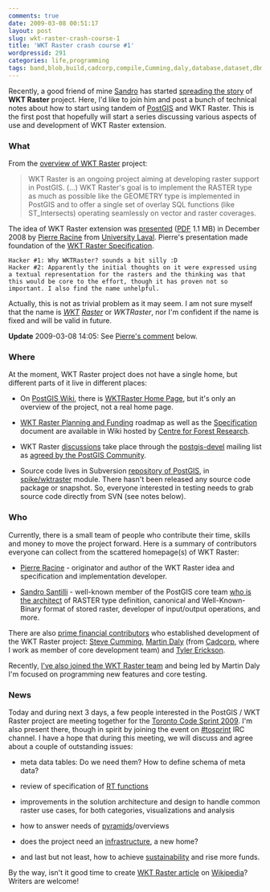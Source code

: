 ```yaml
---
comments: true
date: 2009-03-08 00:51:17
layout: post
slug: wkt-raster-crash-course-1
title: 'WKT Raster crash course #1'
wordpressid: 291
categories: life,programming
tags: band,blob,build,cadcorp,compile,Cumming,daly,database,dataset,dbms,Erickson,funds,gcc,gdal,geospatial,image,laval,linux,Loskot,ogc,pierre,pixel,postgis,programming,project,racine,ramsey,raster,Santilli,spatial,strk,sustainability,team,wktraster
---
```


Recently, a good friend of mine [Sandro](http://foo.keybit.net/~strk/) has started [spreading the story](http://blog.ominiverdi.org/index.php?/archives/69-PostGIS-Rasters.html) of **WKT Raster** project. Here, I'd like to join him and post a bunch of technical notes about how to start using tandem of [PostGIS](http://postgis.refractions.net/) and WKT Raster. This is the first post that hopefully will start a series discussing various aspects of use and development of WKT Raster extension.





### What





From the [overview of WKT Raster](http://postgis.refractions.net/support/wiki/index.php?WKTRasterHomePage) project:




> WKT Raster is an ongoing project aiming at developing raster support in PostGIS. (...) WKT Raster's goal is to implement the RASTER type as much as possible like the GEOMETRY type is implemented in PostGIS and to offer a single set of overlay SQL functions (like ST_Intersects) operating seamlessly on vector and raster coverages.




The idea of WKT Raster extension was [presented](http://www.cef-cfr.ca/uploads/Membres/WKTRasterSpecifications0.8.pdf) ([PDF](http://http://en.wikipedia.org/wiki/Portable_Document_Format) 1.1 MB) in December 2008 by [Pierre Racine](http://www.cef-cfr.ca/index.php?n=Membres.PierreRacine) from [University Laval](http://www.ulaval.ca/). Pierre's presentation made foundation of the [WKT Raster Specification](http://www.cef-cfr.ca/index.php?n=Membres.PierreRacineWKTRasterSpecifications).




    
    Hacker #1: Why WKTRaster? sounds a bit silly :D
    Hacker #2: Apparently the initial thoughts on it were expressed using a textual representation for the rasters and the thinking was that this would be core to the effort, though it has proven not so important. I also find the name unhelpful.





Actually, this is not as trivial problem as it may seem. I am not sure myself that the name is _[WKT](http://en.wikipedia.org/wiki/Well-known_text) [Raster](http://en.wikipedia.org/wiki/Raster_graphics)_ or _WKTRaster_, nor I'm confident if the name is fixed and will be valid in future.




**Update** 2009-03-08 14:05: See [Pierre's comment](/?p=291#comment-2327) below.





### Where





At the moment, WKT Raster project does not have a single home, but different parts of it live in different places:




  * On [PostGIS Wiki](http://postgis.refractions.net/support/wiki/), there is [WKTRaster Home Page](http://postgis.refractions.net/support/wiki/index.php?WKTRasterHomePage), but it's only an overview of the project, not a real home page.


  * [WKT Raster Planning and Funding](http://www.cef-cfr.ca/index.php?n=Membres.PierreRacineWKTRaster) roadmap as well as the [Specification](http://www.cef-cfr.ca/index.php?n=Membres.PierreRacineWKTRasterSpecifications) document are available  in Wiki hosted by [Centre for Forest Research](http://www.cef-cfr.ca).


  * WKT Raster [discussions](http://www.google.com/search?hl=en&q=wktraster+site%3Ahttp%3A%2F%2Fpostgis.refractions.net%2Fpipermail%2Fpostgis-devel) take place through the [postgis-devel](http://postgis.refractions.net/mailman/listinfo/postgis-devel) mailing list as [agreed by the PostGIS Community](http://http://postgis.refractions.net/pipermail/postgis-devel/2009-February/004902.html).


  * Source code lives in Subversion [repository of PostGIS](http://svn.osgeo.org/postgis/), in [spike/wktraster](http://svn.osgeo.org/postgis/spike/wktraster/) module. There hasn't been released any source code package or snapshot. So, everyone interested in testing needs to grab source code directly from SVN (see notes below).







### Who





Currently, there is a small team of people who contribute their time, skills and money to move the project forward. Here is a summary of contributors everyone can collect from the scattered homepage(s) of WKT Raster:







  * [Pierre Racine](http://www.cef-cfr.ca/index.php?n=Membres.PierreRacine) - originator and author of the WKT Raster idea and specification and implementation developer.


  * [Sandro Santilli](http://foo.keybit.net/~strk/projects/WKTRaster/) -  well-known member of the PostGIS core team [who is the architect](http://svn.osgeo.org/postgis/spike/wktraster/doc/) of RASTER type definition, canonical and Well-Known-Binary format of stored raster, developer of input/output operations, and more.







There are also [prime financial contributors](http://www.cef-cfr.ca/index.php?n=Membres.PierreRacineWKTRaster) who established development of the WKT Raster project: [Steve Cumming](http://www.cef-cfr.ca/index.php?n=Membres.StevenGCumming), [Martin Daly](http://blog.lostinspatial.com/) (from [Cadcorp](http://www.cadcorp.com/), where I work as member of core development team) and [Tyler Erickson](http://wiki.mtri.org/display/mtripub/tyler+erickson/).





Recently, [I've also joined the WKT Raster team](http://postgis.refractions.net/pipermail/postgis-devel/2009-February/004902.html) and being led by Martin Daly I'm focused on programming new features and core testing.





### News




Today and during next 3 days, a few people interested in the PostGIS / WKT Raster project are meeting together for the [Toronto Code Sprint 2009](http://wiki.osgeo.org/wiki/Toronto_Code_Sprint_2009). I'm also present there, though in spirit by joining the event on [#tosprint](irc://irc.freenode.net/#tosprint) IRC channel. I have a hope that during this meeting, we will discuss and agree about a couple of outstanding issues:









  * meta data tables: Do we need them? How to define schema of meta data?


  * review of specification of [RT functions](http://www.cef-cfr.ca/index.php?n=Membres.PierreRacineWKTRasterSpecifications)


  * improvements in the solution architecture and design to handle common raster use cases, for both categories, visualizations and analysis


  * how to answer needs of [pyramids](http://download.oracle.com/docs/cd/B28359_01/appdev.111/b28398/geor_intro.htm#CHDDEGJJ)/overviews


  * does the project need an [infrastructure](http://postgis.refractions.net/pipermail/postgis-devel/2009-March/004991.html), a new home?


  * and last but not least, how to achieve [sustainability](http://www.oss-watch.ac.uk/resources/sustainableopensource.xml) and rise more funds.








By the way, isn't it good time to create [WKT Raster article](http://en.wikipedia.org/wiki/WKTRaster) on [Wikipedia](http://en.wikipedia.org)? Writers are welcome!
